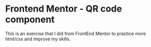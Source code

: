 # Frontend Mentor - QR code component

This is an exercise that I did from FrontEnd Mentor to practice more html/css and improve my skills.
